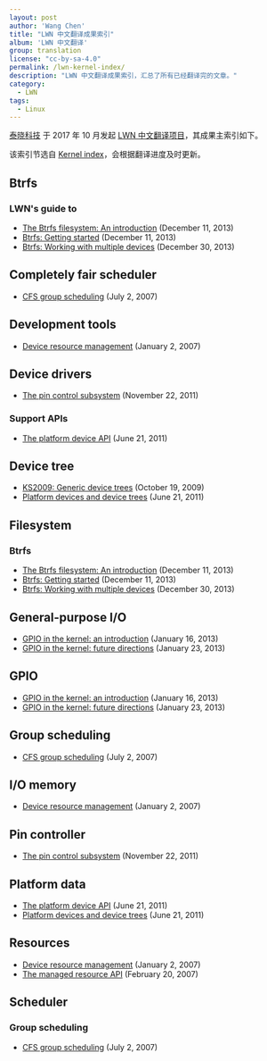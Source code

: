 ```yaml
---
layout: post
author: 'Wang Chen'
title: "LWN 中文翻译成果索引"
album: 'LWN 中文翻译'
group: translation
license: "cc-by-sa-4.0"
permalink: /lwn-kernel-index/
description: "LWN 中文翻译成果索引，汇总了所有已经翻译完的文章。"
category:
  - LWN
tags:
  - Linux
---
```


[泰晓科技][1] 于 2017 年 10 月发起 [LWN 中文翻译项目][2]，其成果主索引如下。

该索引节选自 [Kernel index](https://lwn.net/Kernel/Index/)，会根据翻译进度及时更新。

## Btrfs

### LWN's guide to
- [The Btrfs filesystem: An introduction](/lwn-576276-the-btrfs-filesystem-an-introduction) (December 11, 2013)
- [Btrfs: Getting started](/lwn-577218-btrfs-getting-started/) (December 11, 2013)
- [Btrfs: Working with multiple devices](/lwn-577961-btrfs-working-with-multiple-devices) (December 30, 2013)


## Completely fair scheduler
- [CFS group scheduling](/lwn-240474-cfs-group-scheduling) (July 2, 2007)

## Development tools

- [Device resource management](/lwn-215996-device-resource-management) (January 2, 2007)

## Device drivers

- [The pin control subsystem](/lwn-468759-pincontrol-subsystem) (November 22, 2011)

### Support APIs

- [The platform device API](/lwn-448499-platform-device-api) (June 21, 2011)

## Device tree

- [KS2009: Generic device trees](/lwn-357487-generic-device-trees) (October 19, 2009)
- [Platform devices and device trees](/lwn-448502-platform-devices-and-device-trees) (June 21, 2011)

## Filesystem

### Btrfs
- [The Btrfs filesystem: An introduction](/lwn-576276-the-btrfs-filesystem-an-introduction) (December 11, 2013)
- [Btrfs: Getting started](/lwn-577218-btrfs-getting-started/) (December 11, 2013)
- [Btrfs: Working with multiple devices](/lwn-577961-btrfs-working-with-multiple-devices) (December 30, 2013)

## General-purpose I/O
- [GPIO in the kernel: an introduction](/lwn-532714-gpio-in-the-kernel) (January 16, 2013)
- [GPIO in the kernel: future directions](/lwn-533632-gpio-in-the-kernel-future-directions) (January 23, 2013)

## GPIO
- [GPIO in the kernel: an introduction](/lwn-532714-gpio-in-the-kernel) (January 16, 2013)
- [GPIO in the kernel: future directions](/lwn-533632-gpio-in-the-kernel-future-directions) (January 23, 2013)

## Group scheduling
- [CFS group scheduling](/lwn-240474-cfs-group-scheduling) (July 2, 2007)

## I/O memory
- [Device resource management](/lwn-215996-device-resource-management) (January 2, 2007)

## Pin controller
- [The pin control subsystem](/lwn-468759-pincontrol-subsystem) (November 22, 2011)

## Platform data
- [The platform device API](/lwn-448499-platform-device-api) (June 21, 2011)
- [Platform devices and device trees](/lwn-448502-platform-devices-and-device-trees) (June 21, 2011)

## Resources
- [Device resource management](/lwn-215996-device-resource-management) (January 2, 2007)
- [The managed resource API](/lwn-222860-the-managed-resource-api) (February 20, 2007)

## Scheduler

### Group scheduling
- [CFS group scheduling](/lwn-240474-cfs-group-scheduling) (July 2, 2007)


[1]: http://tinylab.org
[2]: http://tinylab.org/lwn
